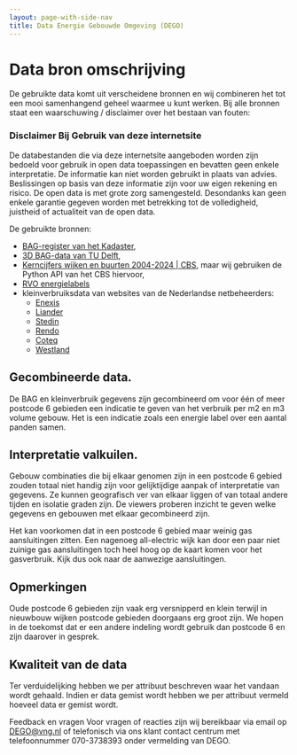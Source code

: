 ```yaml
---
layout: page-with-side-nav
title: Data Energie Gebouwde Omgeving (DEGO)
---
```


# Data bron omschrijving

De gebruikte data komt uit verscheidene bronnen en wij combineren het tot een mooi samenhangend geheel
waarmee u kunt werken. Bij alle bronnen staat een waarschuwing / disclaimer over het bestaan
van fouten:

### Disclaimer Bij Gebruik van deze internetsite

De databestanden die via deze internetsite aangeboden worden zijn bedoeld voor gebruik in
open data toepassingen en bevatten geen enkele interpretatie. De informatie kan niet worden
gebruikt in plaats van advies. Beslissingen op basis van deze informatie zijn voor uw eigen rekening en risico.
De open data is met grote zorg samengesteld. Desondanks kan geen enkele garantie gegeven worden met betrekking 
tot de volledigheid, juistheid of actualiteit van de open data.


De gebruikte bronnen:

- [BAG-register van het Kadaster](https://data.nlextract.nl/bag/postgis/bag-laatst.backup),
- [3D BAG-data van TU Delft](http://3dbag.bk.tudelft.nl/downloads),
- [Kerncijfers wijken en buurten 2004-2024 | CBS](https://www.cbs.nl/nl-nl/reeksen/publicatie/kerncijfers-wijken-en-buurten), maar wij gebruiken de Python API van het CBS hiervoor,
- [RVO energielabels](https://www.ep-online.nl/) 
- kleinverbruiksdata van websites van de Nederlandse netbeheerders:
  - [Enexis](https://www.enexis.nl/over-ons/wat-bieden-we/andere-diensten/open-data)
  - [Liander](https://www.liander.nl/partners/datadiensten/open-data/data)
  - [Stedin](https://www.stedin.net/zakelijk/open-data/verbruiksgegevens)
  - [Rendo](https://www.rendonetwerken.nl/disclaimer-open-data/)
  - [Coteq](https://coteqnetbeheer.nl/open-data)
  - [Westland](https://www.westlandinfra.nl/over-westland-infra/open-data)

## Gecombineerde data.

De BAG en kleinverbruik gegevens zijn gecombineerd om voor één of meer postcode 6 gebieden een indicatie
te geven van het verbruik per m2 en m3 volume gebouw. Het is een indicatie zoals een energie label over een
aantal panden samen.

## Interpretatie valkuilen.

Gebouw combinaties die bij elkaar genomen zijn in een postcode 6 gebied zouden totaal niet handig zijn voor gelijktijdige 
aanpak of interpretatie van gegevens. Ze kunnen geografisch ver van elkaar liggen of van totaal andere tijden
en isolatie graden zijn. De viewers proberen inzicht te geven welke gegevens en gebouwen met elkaar gecombineerd zijn.

Het kan voorkomen dat in een postcode 6 gebied maar weinig gas aansluitingen zitten. Een nagenoeg all-electric wijk
kan door een paar niet zuinige gas aansluitingen toch heel hoog op de kaart komen voor het gasverbruik. Kijk dus
ook naar de aanwezige aansluitingen.

## Opmerkingen

Oude postcode 6 gebieden zijn vaak erg versnipperd en klein terwijl in nieuwbouw wijken postcode gebieden
doorgaans erg groot zijn. We hopen in de toekomst dat er een andere indeling wordt gebruik dan postcode 6
en zijn daarover in gesprek.

## Kwaliteit van de data
Ter verduidelijking hebben we per attribuut beschreven waar het vandaan wordt gehaald.
Indien er data gemist wordt hebben we per attribuut vermeld hoeveel data er gemist wordt.

Feedback en vragen
Voor vragen of reacties zijn wij bereikbaar via email op <a href="mailto:DEGO@vng.nl">DEGO@vng.nl</a> of telefonisch via 
ons klant contact centrum met telefoonnummer 070-3738393 onder vermelding van DEGO.
